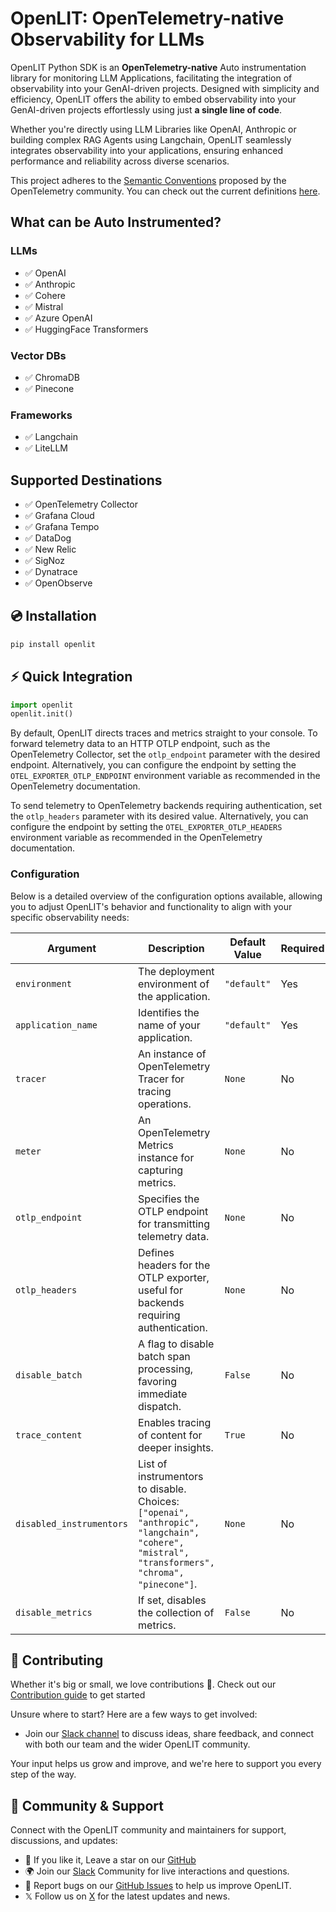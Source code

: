 # OpenLIT: OpenTelemetry-native Observability for LLMs

OpenLIT Python SDK is an **OpenTelemetry-native** Auto instrumentation library for monitoring LLM Applications, facilitating the integration of observability into your GenAI-driven projects. Designed with simplicity and efficiency, OpenLIT offers the ability to embed observability into your GenAI-driven projects effortlessly using just **a single line of code**.

Whether you're directly using LLM Libraries like OpenAI, Anthropic or building complex RAG Agents using Langchain, OpenLIT seamlessly integrates observability into your applications, ensuring enhanced performance and reliability across diverse scenarios.

This project adheres to the [Semantic Conventions](https://github.com/open-telemetry/semantic-conventions/tree/main/docs/gen-ai) proposed by the OpenTelemetry community. You can check out the current definitions [here](src/openlit/semcov/__init__.py).

## What can be Auto Instrumented?

### LLMs
- ✅ OpenAI
- ✅ Anthropic
- ✅ Cohere
- ✅ Mistral
- ✅ Azure OpenAI
- ✅ HuggingFace Transformers

### Vector DBs
- ✅ ChromaDB
- ✅ Pinecone

### Frameworks
- ✅ Langchain
- ✅ LiteLLM

## Supported Destinations
- ✅ OpenTelemetry Collector
- ✅ Grafana Cloud
- ✅ Grafana Tempo
- ✅ DataDog
- ✅ New Relic
- ✅ SigNoz
- ✅ Dynatrace
- ✅ OpenObserve

## 💿 Installation

```bash
pip install openlit
```

## ⚡ Quick Integration

```python
import openlit
openlit.init()
```

By default, OpenLIT directs traces and metrics straight to your console. To forward telemetry data to an HTTP OTLP endpoint, such as the OpenTelemetry Collector, set the `otlp_endpoint` parameter with the desired endpoint. Alternatively, you can configure the endpoint by setting the `OTEL_EXPORTER_OTLP_ENDPOINT` environment variable as recommended in the OpenTelemetry documentation.

To send telemetry to OpenTelemetry backends requiring authentication, set the `otlp_headers` parameter with its desired value. Alternatively, you can configure the endpoint by setting the `OTEL_EXPORTER_OTLP_HEADERS` environment variable as recommended in the OpenTelemetry documentation.



### Configuration

Below is a detailed overview of the configuration options available, allowing you to adjust OpenLIT's behavior and functionality to align with your specific observability needs:

| Argument                | Description                                                                                   | Default Value  | Required |
|-------------------------|-----------------------------------------------------------------------------------------------|----------------|----------|
| `environment`           | The deployment environment of the application.                                                | `"default"`    |    Yes   |
| `application_name`      | Identifies the name of your application.                                                      | `"default"`    |    Yes   |
| `tracer`                | An instance of OpenTelemetry Tracer for tracing operations.                                   | `None`         |    No    |
| `meter`                 | An OpenTelemetry Metrics instance for capturing metrics.                                      | `None`         |    No    |
| `otlp_endpoint`         | Specifies the OTLP endpoint for transmitting telemetry data.                                  | `None`         |    No    |
| `otlp_headers`          | Defines headers for the OTLP exporter, useful for backends requiring authentication.          | `None`         |    No    |
| `disable_batch`         | A flag to disable batch span processing, favoring immediate dispatch.                         | `False`        |    No    |
| `trace_content`         | Enables tracing of content for deeper insights.                                               | `True`         |    No    |
| `disabled_instrumentors`| List of instrumentors to disable. Choices: `["openai", "anthropic", "langchain", "cohere", "mistral", "transformers", "chroma", "pinecone"]`. | `None` |    No    |
| `disable_metrics`       | If set, disables the collection of metrics.                                                   | `False`        |    No    |

## 🌱 Contributing

Whether it's big or small, we love contributions 💚. Check out our [Contribution guide](../../CONTRIBUTING.md) to get started

Unsure where to start? Here are a few ways to get involved:

- Join our [Slack channel](https://join.slack.com/t/openlit/shared_invite/zt-2etnfttwg-TjP_7BZXfYg84oAukY8QRQ) to discuss ideas, share feedback, and connect with both our team and the wider OpenLIT community.

Your input helps us grow and improve, and we're here to support you every step of the way.

## 💚 Community & Support

Connect with the OpenLIT community and maintainers for support, discussions, and updates:

- 🌟 If you like it, Leave a star on our [GitHub](https://github.com/open-lit/openlit/)
- 🌍 Join our [Slack](https://join.slack.com/t/openlit/shared_invite/zt-2etnfttwg-TjP_7BZXfYg84oAukY8QRQ) Community for live interactions and questions.
- 🐞 Report bugs on our [GitHub Issues](https://github.com/open-lit/openlit/issues) to help us improve OpenLIT.
- 𝕏 Follow us on [X](https://twitter.com/openlit) for the latest updates and news.
